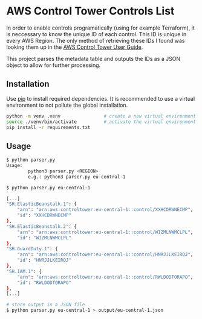 # AWS Control Tower Controls List

In order to enable controls programatically (using for example Terraform), it is neccessary to know the unique ID of each control. This ID is unique in every AWS Region. The only method of retrieving these IDs I found was looking them up in the [AWS Control Tower User Guide](https://docs.aws.amazon.com/controltower/latest/userguide/control-metadata-tables.html).

This project parses the metadata table and outputs the IDs as a JSON object to allow for further processing.

## Installation

Use [pip](https://pip.pypa.io/en/stable/) to install required dependencies. It is recommended to use a virtual environment to not pollute the global installation.

```bash
python -m venv .venv                # create a new virtual environment in .venv
source ./venv/bin/activate          # activate the virtual environment
pip install -r requirements.txt
```

## Usage

```bash
$ python parser.py
Usage:
        python3 parser.py <REGION>
        e.g.: python3 parser.py eu-central-1

$ python parser.py eu-central-1

[...]
"SH.ElasticBeanstalk.1": {
    "arn": "arn:aws:controltower:eu-central-1::control/XXHCDRWNECMP",
    "id": "XXHCDRWNECMP"
},
"SH.ElasticBeanstalk.2": {
    "arn": "arn:aws:controltower:eu-central-1::control/WIZMLNWMCLPL",
    "id": "WIZMLNWMCLPL"
},
"SH.GuardDuty.1": {
    "arn": "arn:aws:controltower:eu-central-1::control/HNRJJLKEIRQJ",
    "id": "HNRJJLKEIRQJ"
},
"SH.IAM.1": {
    "arn": "arn:aws:controltower:eu-central-1::control/RWLDODTORAPO",
    "id": "RWLDODTORAPO"
},
[...]

# store output in a JSON file
$ python parser.py eu-central-1 > output/eu-central-1.json
```
